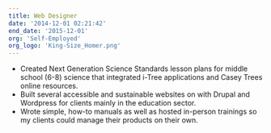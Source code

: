 ```yaml
---
title: Web Designer
date: '2014-12-01 02:21:42'
end_date: '2015-12-01'
org: 'Self-Employed'
org_logo: 'King-Size_Homer.png'
---
```


* Created Next Generation Science Standards lesson plans for middle school (6-8) science that integrated i-Tree applications and Casey Trees online resources.
* Built several accessible and sustainable websites on with Drupal and Wordpress for clients mainly in the education sector.
* Wrote simple, how-to manuals as well as hosted in-person trainings so my clients could manage their products on their own.
